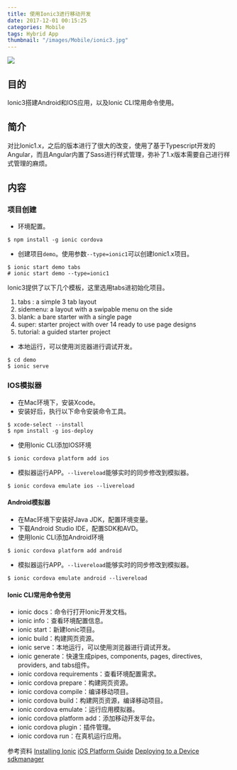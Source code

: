 ```yaml
---
title: 使用Ionic3进行移动开发
date: 2017-12-01 00:15:25
categories: Mobile
tags: Hybrid App
thumbnail: "/images/Mobile/ionic3.jpg"
---
```

![](/images/Mobile/ionic3.jpg)

## 目的
Ionic3搭建Android和IOS应用，以及Ionic CLI常用命令使用。

<!--more-->

## 简介
对比Ionic1.x，之后的版本进行了很大的改变，使用了基于Typescript开发的Angular，而且Angular内置了Sass进行样式管理，弥补了1.x版本需要自己进行样式管理的麻烦。

## 内容

### 项目创建
+ 环境配置。
```shell
$ npm install -g ionic cordova
```

+ 创建项目`demo`。使用参数`--type=ionic1`可以创建Ionic1.x项目。
```shell
$ ionic start demo tabs
# ionic start demo --type=ionic1
```
  Ionic3提供了以下几个模板，这里选用tabs进初始化项目。
  1. tabs : a simple 3 tab layout
  2. sidemenu: a layout with a swipable menu on the side
  3. blank: a bare starter with a single page
  4. super: starter project with over 14 ready to use page designs
  5. tutorial: a guided starter project

+ 本地运行，可以使用浏览器进行调试开发。
```shell
$ cd demo
$ ionic serve
```

### IOS模拟器
+ 在Mac环境下，安装Xcode。
+ 安装好后，执行以下命令安装命令工具。
```shell
$ xcode-select --install
$ npm install -g ios-deploy
```
+ 使用Ionic CLI添加IOS环境
```shell
$ ionic cordova platform add ios
```
+ 模拟器运行APP。`--livereload`能够实时的同步修改到模拟器。
```shell
$ ionic cordova emulate ios --livereload
```

#### Android模拟器
+ 在Mac环境下安装好Java JDK，配置环境变量。
+ 下载Android Studio IDE，配置SDK和AVD。
+ 使用Ionic CLI添加Android环境
```shell
$ ionic cordova platform add android
```
+ 模拟器运行APP。`--livereload`能够实时的同步修改到模拟器。
```shell
$ ionic cordova emulate android --livereload
```

#### Ionic CLI常用命令使用
+ ionic docs：命令行打开Ionic开发文档。
+ ionic info：查看环境配置信息。
+ ionic start：新建Ionic项目。
+ ionic build：构建网页资源。
+ ionic serve：本地运行，可以使用浏览器进行调试开发。
+ ionic generate：快速生成pipes, components, pages, directives, providers, and tabs组件。
+ ionic cordova requirements：查看环境配置需求。
+ ionic cordova prepare：构建网页资源。
+ ionic cordova compile：编译移动项目。
+ ionic cordova build：构建网页资源，编译移动项目。
+ ionic cordova emulate：运行应用模拟器。
+ ionic cordova platform add：添加移动开发平台。
+ ionic cordova plugin：插件管理。
+ ionic cordova run：在真机运行应用。


参考资料
[Installing Ionic](http://ionicframework.com/docs/intro/installation/)
[iOS Platform Guide](https://cordova.apache.org/docs/en/latest/guide/platforms/ios/)
[Deploying to a Device](http://ionicframework.com/docs/intro/deploying/)
[sdkmanager](https://developer.android.google.cn/studio/command-line/sdkmanager.html)
